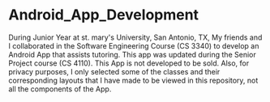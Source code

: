 # Android_App_Development
During Junior Year at st. mary's University, San Antonio, TX, My friends and I collaborated in the Software Engineering Course (CS 3340) to develop an Android App that assists tutoring. This app was updated during the Senior Project course (CS 4110). This App is not developed to be sold. Also, for privacy purposes, I only selected some of the classes and their corresponding layouts that I have made to be viewed in this repository, not all the components of the App.
